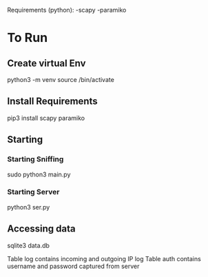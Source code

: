 
Requirements (python):
    -scapy
    -paramiko

# To Run

## Create virtual Env

python3 -m venv <name>
source <name>/bin/activate

## Install Requirements

pip3 install scapy paramiko

## Starting

### Starting Sniffing 

sudo python3 main.py

### Starting Server

python3 ser.py

## Accessing data

sqlite3 data.db

Table log contains incoming and outgoing IP log
Table auth contains username and password captured from server
